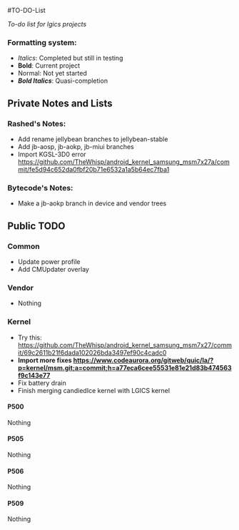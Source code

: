 #TO-DO-List

_To-do list for lgics projects_

### Formatting system:

 * _Italics_: Completed but still in testing
 * __Bold__: Current project
 * Normal: Not yet started
 * ___Bold Italics___: Quasi-completion

## Private Notes and Lists

### Rashed's Notes:

 * Add rename jellybean branches to jellybean-stable
 * Add jb-aosp, jb-aokp, jb-miui branches
 * Import KGSL-3D0 error https://github.com/TheWhisp/android_kernel_samsung_msm7x27a/commit/fe5d94c652da0fbf20b71e6532a1a5b64ec7fba1

### Bytecode's Notes:

 * Make a jb-aokp branch in device and vendor trees

## Public TODO

### Common

 * Update power profile
 * Add CMUpdater overlay

### Vendor

 * Nothing

### Kernel

 * Try this: https://github.com/TheWhisp/android_kernel_samsung_msm7x27/commit/69c2611b21f6dada102026bda3497ef90c4cadc0
 * __Import more fixes https://www.codeaurora.org/gitweb/quic/la/?p=kernel/msm.git;a=commit;h=a77eca6cee55531e81e21d83b474563f9c143e77__
 * Fix battery drain
 * Finish merging candiedIce kernel with LGICS kernel

#### P500

 Nothing

#### P505

 Nothing

#### P506

 Nothing

#### P509

 Nothing

